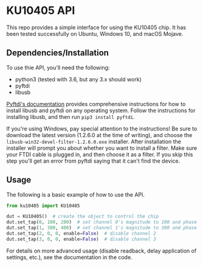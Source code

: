 # KU10405 API

This repo provides a simple interface for using the KU10405 chip. It has been tested successfully on
Ubuntu, Windows 10, and macOS Mojave.


## Dependencies/Installation

To use thie API, you'll need the following:
* python3 (tested with 3.6, but any 3.x should work)
* pyftdi
* libusb

[Pyftdi's documentation](https://eblot.github.io/pyftdi/installation.html) provides comprehensive
instructions for how to install libusb and pyftdi on any operating system. Follow the instructions
for installing libusb, and then run `pip3 install pyftdi`.

If you're using Windows, pay special attention to the instructions! Be sure to download the latest
version (1.2.6.0 at the time of writing), and choose the `libusb-win32-devel-filter-1.2.6.0.exe`
installer. After installation the installer will prompt you about whether you want to install a
filter. Make sure your FTDI cable is plugged in, and then choose it as a filter. If you skip this
step you'll get an error from pyftdi saying that it can't find the device.

## Usage

The following is a basic example of how to use the API.

```python
from ku10405 import KU10405

dut = KU10405()  # create the object to control the chip
dut.set_tap(0, 100, 200)  # set channel 0's magnitude to 100 and phase to 200
dut.set_tap(1, 300, 400)  # set channel 1's magnitude to 300 and phase to 400
dut.set_tap(2, 0, 0, enable=False)  # disable channel 2
dut.set_tap(3, 0, 0, enable=False)  # disable channel 3
```

For details on more advanced usage (disable readback, delay application of settings, etc.), see the
documentation in the code.
